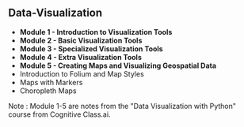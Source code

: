 ## Data-Visualization

- **Module 1 - Introduction to Visualization Tools**
- **Module 2 - Basic Visualization Tools**
- **Module 3 - Specialized Visualization Tools**
- **Module 4 - Extra Visualization Tools**
- **Module 5 - Creating Maps and Visualizing Geospatial Data**
- Introduction to Folium and Map Styles
- Maps with Markers 
- Choropleth Maps

Note : Module 1-5 are notes from the "Data Visualization with Python" course from Cognitive Class.ai.



